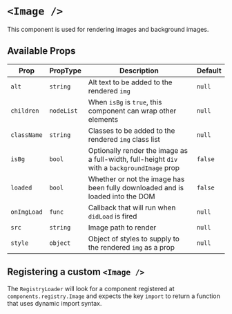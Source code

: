 # `<Image />`

This component is used for rendering images and background images.

## Available Props

| Prop        | PropType   | Description                                                                                  | Default |
| ----------- | ---------- | -------------------------------------------------------------------------------------------- | ------- |
| `alt`       | `string`   | Alt text to be added to the rendered `img`                                                   | `null`  |
| `children`  | `nodeList` | When `isBg` is `true`, this component can wrap other elements                                | `null`  |
| `className` | `string`   | Classes to be added to the rendered `img` class list                                         | `null`  |
| `isBg`      | `bool`     | Optionally render the image as a full-width, full-height `div` with a `backgroundImage` prop | `false` |
| `loaded`    | `bool`     | Whether or not the image has been fully downloaded and is loaded into the DOM                | `false` |
| `onImgLoad` | `func`     | Callback that will run when `didLoad` is fired                                               | `null`  |
| `src`       | `string`   | Image path to render                                                                         | `null`  |
| `style`     | `object`   | Object of styles to supply to the rendered `img` as a prop                                   | `null`  |

## Registering a custom `<Image />`

The `RegistryLoader` will look for a component registered at `components.registry.Image` and expects the key `import` to return a function that uses dynamic import syntax.
